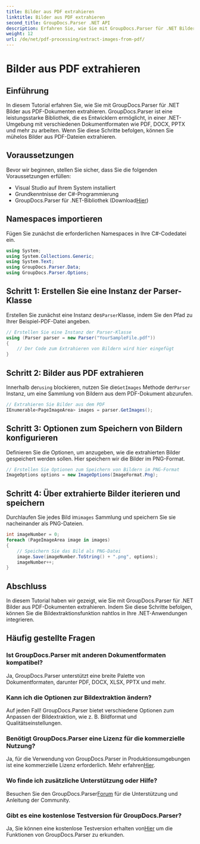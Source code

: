 ```yaml
---
title: Bilder aus PDF extrahieren
linktitle: Bilder aus PDF extrahieren
second_title: GroupDocs.Parser .NET API
description: Erfahren Sie, wie Sie mit GroupDocs.Parser für .NET Bilder aus PDF-Dokumenten extrahieren. Schritt-für-Schritt-Anleitung mit Codebeispielen.
weight: 12
url: /de/net/pdf-processing/extract-images-from-pdf/
---
```


# Bilder aus PDF extrahieren

## Einführung
In diesem Tutorial erfahren Sie, wie Sie mit GroupDocs.Parser für .NET Bilder aus PDF-Dokumenten extrahieren. GroupDocs.Parser ist eine leistungsstarke Bibliothek, die es Entwicklern ermöglicht, in einer .NET-Umgebung mit verschiedenen Dokumentformaten wie PDF, DOCX, PPTX und mehr zu arbeiten. Wenn Sie diese Schritte befolgen, können Sie mühelos Bilder aus PDF-Dateien extrahieren.
## Voraussetzungen
Bevor wir beginnen, stellen Sie sicher, dass Sie die folgenden Voraussetzungen erfüllen:
- Visual Studio auf Ihrem System installiert
- Grundkenntnisse der C#-Programmierung
-  GroupDocs.Parser für .NET-Bibliothek (Download[Hier](https://releases.groupdocs.com/parser/net/))

## Namespaces importieren
Fügen Sie zunächst die erforderlichen Namespaces in Ihre C#-Codedatei ein.
```csharp
using System;
using System.Collections.Generic;
using System.Text;
using GroupDocs.Parser.Data;
using GroupDocs.Parser.Options;
```
## Schritt 1: Erstellen Sie eine Instanz der Parser-Klasse
 Erstellen Sie zunächst eine Instanz des`Parser`Klasse, indem Sie den Pfad zu Ihrer Beispiel-PDF-Datei angeben.
```csharp
// Erstellen Sie eine Instanz der Parser-Klasse
using (Parser parser = new Parser("YourSampleFile.pdf"))
{
    // Der Code zum Extrahieren von Bildern wird hier eingefügt
}
```
## Schritt 2: Bilder aus PDF extrahieren
 Innerhalb der`using` blockieren, nutzen Sie die`GetImages` Methode der`Parser` Instanz, um eine Sammlung von Bildern aus dem PDF-Dokument abzurufen.
```csharp
// Extrahieren Sie Bilder aus dem PDF
IEnumerable<PageImageArea> images = parser.GetImages();
```
## Schritt 3: Optionen zum Speichern von Bildern konfigurieren
Definieren Sie die Optionen, um anzugeben, wie die extrahierten Bilder gespeichert werden sollen. Hier speichern wir die Bilder im PNG-Format.
```csharp
// Erstellen Sie Optionen zum Speichern von Bildern im PNG-Format
ImageOptions options = new ImageOptions(ImageFormat.Png);
```
## Schritt 4: Über extrahierte Bilder iterieren und speichern
 Durchlaufen Sie jedes Bild im`images` Sammlung und speichern Sie sie nacheinander als PNG-Dateien.
```csharp
int imageNumber = 0;
foreach (PageImageArea image in images)
{
    // Speichern Sie das Bild als PNG-Datei
    image.Save(imageNumber.ToString() + ".png", options);
    imageNumber++;
}
```

## Abschluss
In diesem Tutorial haben wir gezeigt, wie Sie mit GroupDocs.Parser für .NET Bilder aus PDF-Dokumenten extrahieren. Indem Sie diese Schritte befolgen, können Sie die Bildextraktionsfunktion nahtlos in Ihre .NET-Anwendungen integrieren.

## Häufig gestellte Fragen
### Ist GroupDocs.Parser mit anderen Dokumentformaten kompatibel?
Ja, GroupDocs.Parser unterstützt eine breite Palette von Dokumentformaten, darunter PDF, DOCX, XLSX, PPTX und mehr.
### Kann ich die Optionen zur Bildextraktion ändern?
Auf jeden Fall! GroupDocs.Parser bietet verschiedene Optionen zum Anpassen der Bildextraktion, wie z. B. Bildformat und Qualitätseinstellungen.
### Benötigt GroupDocs.Parser eine Lizenz für die kommerzielle Nutzung?
 Ja, für die Verwendung von GroupDocs.Parser in Produktionsumgebungen ist eine kommerzielle Lizenz erforderlich. Mehr erfahren[Hier](https://purchase.groupdocs.com/buy).
### Wo finde ich zusätzliche Unterstützung oder Hilfe?
 Besuchen Sie den GroupDocs.Parser[Forum](https://forum.groupdocs.com/c/parser/17) für die Unterstützung und Anleitung der Community.
### Gibt es eine kostenlose Testversion für GroupDocs.Parser?
 Ja, Sie können eine kostenlose Testversion erhalten von[Hier](https://releases.groupdocs.com/) um die Funktionen von GroupDocs.Parser zu erkunden.
